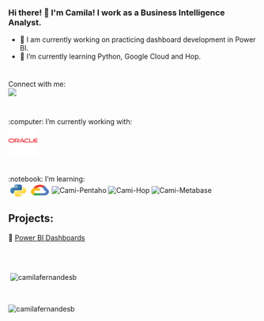 ### Hi there! 👋 I'm Camila! I work as a Business Intelligence Analyst.

<!--
**camilafernandesb/camilafernandesb** is a ✨ _special_ ✨ repository because its `README.md` (this file) appears on your GitHub profile.

Here are some ideas to get you started:

- 🔭 I’m currently working on ...
- 🌱 I’m currently learning ...
- 👯 I’m looking to collaborate on ...
- 🤔 I’m looking for help with ...
- 💬 Ask me about ...
- 📫 How to reach me: ...
- 😄 Pronouns: ...
- ⚡ Fun fact: ...
-->
- 🔭 I am currently working on practicing dashboard development in Power BI. 
- 🌱 I’m currently learning Python, Google Cloud and Hop.
#
<div>
Connect with me:  <br>
 <a href="https://www.linkedin.com/in/camilafernandesb" target="_blank"><img src="https://img.shields.io/badge/-LinkedIn-%230077B5?style=for-the-badge&logo=linkedin&logoColor=white" target="_blank"></a> 
  </div> 

#
<div style="display: inline_block">
:computer: I’m currently working with: <br>        
  <img align="center" alt="Cami-Oracle" height="60" width="60" src="https://github.com/devicons/devicon/blob/master/icons/oracle/oracle-original.svg">

</div>

#
<div style="display: inline_block">
 :notebook: I’m learning: <br>        
  <img align="center" alt="Cami-Python" height="30" width="40" src="https://raw.githubusercontent.com/devicons/devicon/master/icons/python/python-original.svg">
  <img align="center" alt="Cami-GCP" height="30" width="40" src="https://github.com/devicons/devicon/blob/master/icons/googlecloud/googlecloud-original.svg">
  <img align="center" alt="Cami-Pentaho" height="35" width="80" src= "https://seeklogo.com/images/P/pentaho-logo-062C78B662-seeklogo.com.png">
  <img align="center" alt="Cami-Hop" height="30" width="40" src= "https://github.com/camilafernandesb/camilafernandesb/assets/159020999/bef25bf5-bf85-4053-894d-44f09c633b6d">
  <img align="center" alt="Cami-Metabase" height="60" width="90" src= "https://www.vectorlogo.zone/logos/metabase/metabase-ar21.svg">

</div>
<!--

<p><img align="left" src="https://github-readme-stats.vercel.app/api/top-langs?username=camilafernandesb&show_icons=true&locale=en&layout=compact" alt="camilafernandesb" /></p>
-->

<div>

 ## Projects:
:link: [Power BI Dashboards](https://github.com/camilafernandesb/Power_BI_Dashboards)
  </div>

<br><br>
<div style="display: inline_block">
<p>&nbsp;<img align="center" src="https://github-readme-stats.vercel.app/api?username=camilafernandesb&show_icons=true&locale=en" alt="camilafernandesb" /></p>
</div>
<br>
<div style="display: inline_block">
<p><img align="center" src="https://github-readme-streak-stats.herokuapp.com/?user=camilafernandesb&" alt="camilafernandesb" /></p>



</div>
